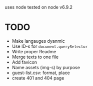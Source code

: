 uses node tested on node v6.9.2
# TODO

- Make langauges dyanmic
- Use ID-s for `document.querySelector`
- Write proper Readme
- Merge texts to one file
- Add favicon
- Name assets (img-s) by purpose
- guest-list.csv: format, place
- create 401 and 404 page